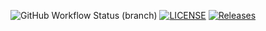 ![GitHub Workflow Status (branch)](https://img.shields.io/github/actions/workflow/status/Antonia2206/sem/main.yml?branch=master)
[![LICENSE](https://img.shields.io/github/license/<github-username>/sem.svg?style=flat-square)](https://github.com/Antonia2206/sem/blob/master/LICENSE)
[![Releases](https://img.shields.io/github/release/<github-username>/sem/all.svg?style=flat-square)](https://github.com/Antonia2206/sem/releases)
